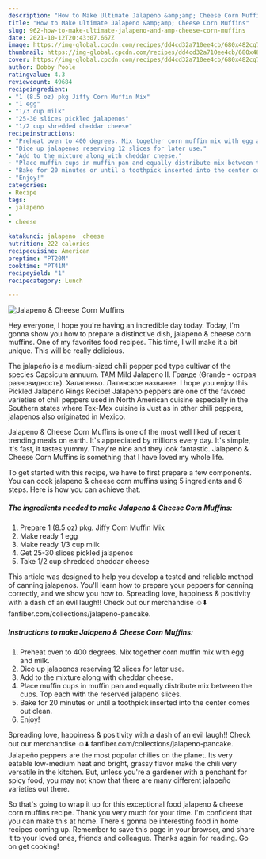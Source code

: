 ```yaml
---
description: "How to Make Ultimate Jalapeno &amp;amp; Cheese Corn Muffins"
title: "How to Make Ultimate Jalapeno &amp;amp; Cheese Corn Muffins"
slug: 962-how-to-make-ultimate-jalapeno-and-amp-cheese-corn-muffins
date: 2021-10-12T20:43:07.667Z
image: https://img-global.cpcdn.com/recipes/dd4cd32a710ee4cb/680x482cq70/jalapeno-cheese-corn-muffins-recipe-main-photo.jpg
thumbnail: https://img-global.cpcdn.com/recipes/dd4cd32a710ee4cb/680x482cq70/jalapeno-cheese-corn-muffins-recipe-main-photo.jpg
cover: https://img-global.cpcdn.com/recipes/dd4cd32a710ee4cb/680x482cq70/jalapeno-cheese-corn-muffins-recipe-main-photo.jpg
author: Bobby Poole
ratingvalue: 4.3
reviewcount: 49684
recipeingredient:
- "1 (8.5 oz) pkg Jiffy Corn Muffin Mix"
- "1 egg"
- "1/3 cup milk"
- "25-30 slices pickled jalapenos"
- "1/2 cup shredded cheddar cheese"
recipeinstructions:
- "Preheat oven to 400 degrees. Mix together corn muffin mix with egg and milk."
- "Dice up jalapenos reserving 12 slices for later use."
- "Add to the mixture along with cheddar cheese."
- "Place muffin cups in muffin pan and equally distribute mix between the cups. Top each with the reserved jalapeno slices."
- "Bake for 20 minutes or until a toothpick inserted into the center comes out clean."
- "Enjoy!"
categories:
- Recipe
tags:
- jalapeno
- 
- cheese

katakunci: jalapeno  cheese 
nutrition: 222 calories
recipecuisine: American
preptime: "PT20M"
cooktime: "PT41M"
recipeyield: "1"
recipecategory: Lunch

---
```



![Jalapeno &amp; Cheese Corn Muffins](https://img-global.cpcdn.com/recipes/dd4cd32a710ee4cb/680x482cq70/jalapeno-cheese-corn-muffins-recipe-main-photo.jpg)

Hey everyone, I hope you're having an incredible day today. Today, I'm gonna show you how to prepare a distinctive dish, jalapeno &amp; cheese corn muffins. One of my favorites food recipes. This time, I will make it a bit unique. This will be really delicious.

The jalapeño is a medium-sized chili pepper pod type cultivar of the species Capsicum annuum. TAM Mild Jalapeno II. Гранде (Grande - острая разновидность). Халапеньо. Латинское название. I hope you enjoy this Pickled Jalapeno Rings Recipe! Jalapeno peppers are one of the favored varieties of chili peppers used in North American cuisine especially in the Southern states where Tex-Mex cuisine is Just as in other chili peppers, jalapenos also originated in Mexico.

Jalapeno &amp; Cheese Corn Muffins is one of the most well liked of recent trending meals on earth. It's appreciated by millions every day. It's simple, it's fast, it tastes yummy. They're nice and they look fantastic. Jalapeno &amp; Cheese Corn Muffins is something that I have loved my whole life.


To get started with this recipe, we have to first prepare a few components. You can cook jalapeno &amp; cheese corn muffins using 5 ingredients and 6 steps. Here is how you can achieve that.

<!--inarticleads1-->

##### The ingredients needed to make Jalapeno &amp; Cheese Corn Muffins:

1. Prepare 1 (8.5 oz) pkg. Jiffy Corn Muffin Mix
1. Make ready 1 egg
1. Make ready 1/3 cup milk
1. Get 25-30 slices pickled jalapenos
1. Take 1/2 cup shredded cheddar cheese


This article was designed to help you develop a tested and reliable method of canning jalapenos. You&#39;ll learn how to prepare your peppers for canning correctly, and we show you how to. Spreading love, happiness &amp; positivity with a dash of an evil laugh!! Check out our merchandise ☺️⬇️ fanfiber.com/collections/jalapeno-pancake. 

<!--inarticleads2-->

##### Instructions to make Jalapeno &amp; Cheese Corn Muffins:

1. Preheat oven to 400 degrees. Mix together corn muffin mix with egg and milk.
1. Dice up jalapenos reserving 12 slices for later use.
1. Add to the mixture along with cheddar cheese.
1. Place muffin cups in muffin pan and equally distribute mix between the cups. Top each with the reserved jalapeno slices.
1. Bake for 20 minutes or until a toothpick inserted into the center comes out clean.
1. Enjoy!


Spreading love, happiness &amp; positivity with a dash of an evil laugh!! Check out our merchandise ☺️⬇️ fanfiber.com/collections/jalapeno-pancake. Jalapeño peppers are the most popular chilies on the planet. Its very eatable low-medium heat and bright, grassy flavor make the chili very versatile in the kitchen. But, unless you&#39;re a gardener with a penchant for spicy food, you may not know that there are many different jalapeño varieties out there. 

So that's going to wrap it up for this exceptional food jalapeno &amp; cheese corn muffins recipe. Thank you very much for your time. I'm confident that you can make this at home. There's gonna be interesting food in home recipes coming up. Remember to save this page in your browser, and share it to your loved ones, friends and colleague. Thanks again for reading. Go on get cooking!
